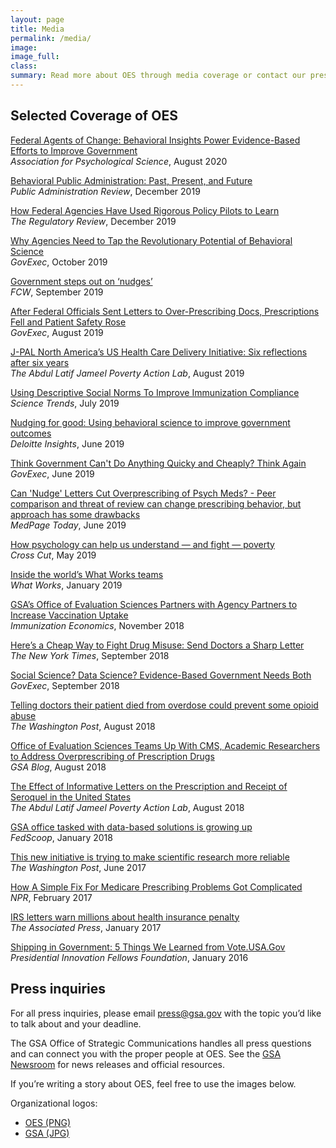 ```yaml
---
layout: page
title: Media
permalink: /media/
image:
image_full: 
class:
summary: Read more about OES through media coverage or contact our press office.
---
```


## Selected Coverage of OES

<a href="https://www.psychologicalscience.org/publications/observer/obsonline/oes-webinar.html">Federal Agents of Change: Behavioral Insights Power Evidence-Based Efforts to Improve Government</a>
<br/><i>Association for Psychological Science</i>, August 2020

<a href="https://onlinelibrary.wiley.com/doi/full/10.1111/puar.13129">Behavioral Public Administration: Past, Present, and Future</a>
<br/><i>Public Administration Review</i>, December 2019

<a href="https://www.theregreview.org/2019/12/06/chien-federal-agencies-used-rigorous-policy-pilots-learn/">How Federal Agencies Have Used Rigorous Policy Pilots to Learn</a>
<br/><i>The Regulatory Review</i>, December 2019

<a href="https://www.govexec.com/management/2019/10/why-agencies-need-tap-revolutionary-potential-behavioral-science/160524/">Why Agencies Need to Tap the Revolutionary Potential of Behavioral Science</a>
<br/><i>GovExec</i>, October 2019

<a href="https://fcw.com/blogs/lectern/2019/09/kelman-nudge-gsa.aspx">Government steps out on ‘nudges’</a>
<br/><i>FCW</i>, September 2019

<a href="https://www.govexec.com/management/2019/08/after-federal-officials-sent-letters-over-prescribing-docs-prescriptions-fell-and-patient-safety-rose/159443/">After Federal Officials Sent Letters to Over-Prescribing Docs, Prescriptions Fell and Patient Safety Rose</a>
<br/><i>GovExec</i>, August 2019

<a href="https://www.povertyactionlab.org/blog/8-22-19/j-pal-north-americas-us-health-care-delivery-initiative-six-reflections-after-six-years">J-PAL North America’s US Health Care Delivery Initiative: Six reflections after six years</a>
<br/><i>The Abdul Latif Jameel Poverty Action Lab</i>, August 2019

<a href="https://sciencetrends.com/using-descriptive-social-norms-to-improve-immunization-compliance/">Using Descriptive Social Norms To Improve Immunization Compliance</a>
<br/><i>Science Trends</i>, July 2019

<a href="https://www2.deloitte.com/us/en/insights/industry/public-sector/government-trends/2020/government-nudge-thinking.html">Nudging for good: Using behavioral science to improve government outcomes</a>
<br/><i>Deloitte Insights</i>, June 2019

<a href="https://www.govexec.com/management/2019/06/think-government-cant-do-anything-quickly-and-cheaply-think-again/157765/">Think Government Can't Do Anything Quicky and Cheaply? Think Again</a>
<br/><i>GovExec</i>, June 2019

<a href="https://www.medpagetoday.com/primarycare/geriatrics/80260">Can 'Nudge' Letters Cut Overprescribing of Psych Meds? - Peer comparison and threat of review can change prescribing behavior, but approach has some drawbacks</a>
<br/><i>MedPage Today</i>, June 2019

<a href="https://crosscut.com/2019/05/how-psychology-can-help-us-understand-and-fight-poverty">How psychology can help us understand — and fight — poverty</a>
<br/><i>Cross Cut</i>, May 2019

<a href="https://whatworks.blog.gov.uk/2019/01/14/inside-the-worlds-what-works-teams/">Inside the world’s What Works teams</a>
<br/><i>What Works</i>, January 2019

<a href="http://immunizationeconomics.org/recent-activity/2018/11/5/portfolio-of-evidence-increasing-vaccine-uptake">GSA’s Office of Evaluation Sciences Partners with Agency Partners to Increase Vaccination Uptake</a>
<br/><i>Immunization Economics</i>, November 2018

<a href="https://www.nytimes.com/2018/09/05/upshot/letters-to-doctors-opioid-research.html">Hereʼs a Cheap Way to Fight Drug Misuse: Send Doctors a Sharp Letter</a>
<br/><i>The New York Times</i>, September 2018

<a href="https://www.govexec.com/management/2018/09/social-science-data-science-evidence-based-government-needs-both/151519/">Social Science? Data Science? Evidence-Based Government Needs Both</a>
<br/><i>GovExec</i>, September 2018

<a href="https://www.washingtonpost.com/news/to-your-health/wp/2018/08/09/death-reports-make-the-opioid-crisis-personal-for-doctors/?utm_term=.2474c13496b1">Telling doctors their patient died from overdose could prevent some opioid abuse</a>
<br/><i>The Washington Post</i>, August 2018

<a href="https://www.gsa.gov/blog/2018/08/02/office-of-evaluation-sciences-teams-up-with-cms-academic-researchers-to-address-overprescribing-of-prescription-drugs">Office of Evaluation Sciences Teams Up With CMS, Academic Researchers to Address Overprescribing of Prescription Drugs</a>
<br/><i>GSA Blog</i>, August 2018

<a href="https://www.povertyactionlab.org/evaluation/effect-informative-letters-prescription-and-receipt-seroquel-united-states">The Effect of Informative Letters on the Prescription and Receipt of Seroquel in the United States</a>
<br/><i>The Abdul Latif Jameel Poverty Action Lab</i>, August 2018

<a href="https://www.fedscoop.com/gsa-office-tasked-data-based-solutions-growing/">GSA office tasked with data-based solutions is growing up</a>
<br/><i>FedScoop</i>, January 2018

<a href="https://www.washingtonpost.com/news/monkey-cage/wp/2017/06/08/this-new-initiative-is-trying-to-make-scientific-research-more-reliable/?utm_term=.3f3873e7c305">This new initiative is trying to make scientific research more reliable</a>
<br/><i>The Washington Post</i>, June 2017

<a href="https://www.npr.org/sections/health-shots/2017/02/10/514386151/how-a-simple-fix-for-medicare-prescribing-problems-got-complicated">How A Simple Fix For Medicare Prescribing Problems Got Complicated</a>
<br/><i>NPR</i>, February 2017

<a href="https://apnews.com/2d954eb9e82447c19134ec9504a7171e">IRS letters warn millions about health insurance penalty</a>
<br/><i>The Associated Press</i>, January 2017

<a href="https://medium.com/presidential-innovation-fellows/shipping-in-government-5-things-we-learned-from-vote-usa-gov-b13ecd98b0a1">Shipping in Government: 5 Things We Learned from Vote.USA.Gov</a>
<br/><i>Presidential Innovation Fellows Foundation</i>, January 2016

## Press inquiries

For all press inquiries, please email <a href="mailto:press@gsa.gov?subject=OES-Press-Inquiry">press@gsa.gov</a> with the topic you’d like to talk about and your deadline.

The GSA Office of Strategic Communications handles all press questions and can connect you with the proper people at OES. See the <a href="https://www.gsa.gov/portal/category/26627">GSA Newsroom</a> for news releases and official resources.

If you’re writing a story about OES, feel free to use the images below.

Organizational logos:
  - [OES (PNG)]({{site.baseurl}}/assets/img/logos/logo-name.png)
  - [GSA (JPG)]({{site.baseurl}}/assets/img/gsa-logo-dark.jpg)
